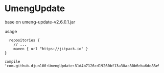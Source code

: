 # UmengUpdate
base on umeng-update-v2.6.0.1.jar

usage


      repositories {
        // ...
        maven { url "https://jitpack.io" }
    }

    compile 'com.github.djun100:UmengUpdate:81d4b7126cd19260bf13a30ac80b6eba6de83e5e'